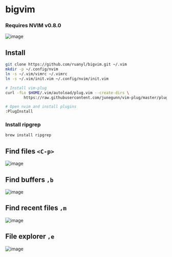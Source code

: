 # bigvim

### Requires NVIM v0.8.0

![image](https://user-images.githubusercontent.com/486382/143928606-63e40713-01e6-42e0-b328-7c1f6d01b587.png)



## Install
```bash
git clone https://github.com/ruanyl/bigvim.git ~/.vim
mkdir -p ~/.config/nvim
ln -s ~/.vim/vimrc ~/.vimrc
ln -s ~/.vim/init.vim ~/.config/nvim/init.vim

# Install vim-plug
curl -fLo $HOME/.vim/autoload/plug.vim --create-dirs \
        https://raw.githubusercontent.com/junegunn/vim-plug/master/plug.vim

# Open nvim and install plugins
:PlugInstall
```

### Install ripgrep
```bash
brew install ripgrep
```

## Find files `<C-p>`
![image](https://user-images.githubusercontent.com/486382/143928011-ef3e7521-60b5-47dd-8bc1-9cb0e27f9cc3.png)

## Find buffers `,b`
![image](https://user-images.githubusercontent.com/486382/143928204-070c1d10-02f4-47a2-9b7e-41ace10e58d4.png)

## Find recent files `,m`
![image](https://user-images.githubusercontent.com/486382/143928749-f85f770c-e798-4441-a621-30cfae3fba94.png)

## File explorer `,e`
![image](https://user-images.githubusercontent.com/486382/143928853-6e97d8ff-3adf-4748-84e3-d144c2a36a5b.png)
